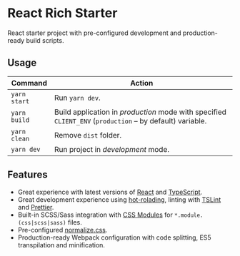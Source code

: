 # React Rich Starter

React starter project with pre-configured development and production-ready build scripts.

## Usage

| Command      | Action                                                                                                   |
| ------------ | -------------------------------------------------------------------------------------------------------- |
| `yarn start` | Run `yarn dev`.                                                                                          |
| `yarn build` | Build application in _production_ mode with specified `CLIENT_ENV` (`production` – by default) variable. |
| `yarn clean` | Remove `dist` folder.                                                                                    |
| `yarn dev`   | Run project in _development_ mode.                                                                       |

## Features

- Great experience with latest versions of [React](https://reactjs.org/) and [TypeScript](https://www.typescriptlang.org/).
- Great development experience using [hot-rolading](https://github.com/gaearon/react-hot-loader), linting with [TSLint](https://palantir.github.io/tslint/) and [Prettier](https://github.com/prettier/prettier).
- Built-in SCSS/Sass integration with [CSS Modules](https://github.com/css-modules/css-modules) for `*.module.(css|scss|sass)` files.
- Pre-configured [normalize.css](https://necolas.github.io/normalize.css/).
- Production-ready Webpack configuration with code splitting, ES5 transpilation and minification.
